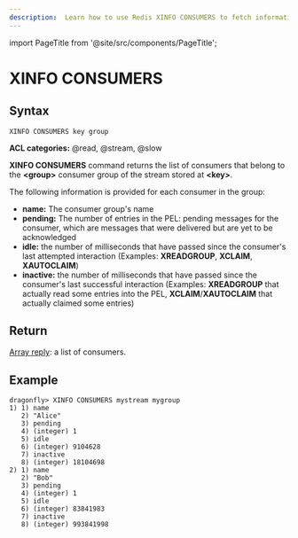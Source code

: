 ```yaml
---
description:  Learn how to use Redis XINFO CONSUMERS to fetch information about a stream's consumers.
---
```


import PageTitle from '@site/src/components/PageTitle';

# XINFO CONSUMERS

<PageTitle title="Redis XINFO CONSUMERS Command (Documentation) | Dragonfly" />

## Syntax

	XINFO CONSUMERS key group

**ACL categories:** @read, @stream, @slow

**XINFO CONSUMERS** command returns the list of consumers that belong to the **<group\>** consumer group of the stream stored at **<key\>**.


The following information is provided for each consumer in the group:

 * **name:** The consumer group's name
 * **pending:** The number of entries in the PEL: pending messages for the consumer, which are messages that were delivered but are yet to be acknowledged
 * **idle:** the number of milliseconds that have passed since the consumer's last attempted interaction (Examples: **XREADGROUP**, **XCLAIM**, **XAUTOCLAIM**)
 * **inactive:** the number of milliseconds that have passed since the consumer's last successful interaction (Examples: **XREADGROUP** that actually read some entries into the PEL, **XCLAIM**/**XAUTOCLAIM** that actually claimed some entries)

## Return

[Array reply](https://redis.io/docs/reference/protocol-spec/#arrays):
a list of consumers.

## Example

```shell
dragonfly> XINFO CONSUMERS mystream mygroup
1) 1) name
   2) "Alice"
   3) pending
   4) (integer) 1
   5) idle
   6) (integer) 9104628
   7) inactive
   8) (integer) 18104698
2) 1) name
   2) "Bob"
   3) pending
   4) (integer) 1
   5) idle
   6) (integer) 83841983
   7) inactive
   8) (integer) 993841998
```
